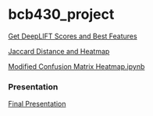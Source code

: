 # bcb430_project


[Get DeepLIFT Scores and Best Features](code/Get_DeepLIFT_Scores_and_Best_Features.ipynb)

[Jaccard Distance and Heatmap](code/Jaccard_Distance_and_Heatmap.ipynb)

[Modified Confusion Matrix Heatmap.ipynb](code/Modified_Confusion_Matrix_Heatmap.ipynb)

### Presentation

[Final Presentation](https://docs.google.com/viewer?url=https://github.com/yoonsikp/bcb430_project/raw/master/2019-March-LabMeeting.pdf)

